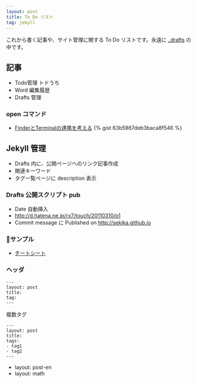 ```yaml
---
layout: post
title: To Do リスト
tag: jekyll
---
```

これから書く記事や、サイト管理に関する To Do リストです。永遠に [_drafts](https://github.com/sekika/sekika.github.io/tree/master/_drafts) の中です。

## 記事 ##
- Todo管理 トドうち
- Word 編集履歴
- Drafts 管理

### open コマンド
- [FinderとTerminalの連携を考える](http://news.mynavi.jp/column/osxhack/109/)
{% gist 63b5987deb3baca8f546 %}

## Jekyll 管理 ##
- Drafts 内に、公開ページへのリンク記事作成
- 関連キーワード
- タグ一覧ページに description 表示

### Drafts 公開スクリプト pub ###
- Date 自動挿入
- http://d.hatena.ne.jp/rx7/touch/20110310/p1
- Commit message に Published on http://sekika.github.io

### サンプル ###
- [チートシート](https://raw.githubusercontent.com/sekika/sekika.github.io/master/_drafts/cheetsheet.md)

### ヘッダ ###
~~~
---
layout: post
title:
tag:
---
~~~

複数タグ

~~~~
---
layout: post
title:
tags:
- tag1
- tag2
---
~~~~

- layout: post-en
- layout: math
